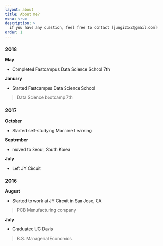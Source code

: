 ```yaml
---
layout: about
title: About me?
menu: true
description: >
  if you have any question, feel free to contact [jungi21cc@gmail.com](mailto:jungi21cc@gmail.com)
order: 1
---
```


### 2018

**May**
- Completed Fastcampus Data Science School 7th

**January**

- Started Fastcampus Data Science School
>Data Science bootcamp 7th

### 2017

**October**

- Started self-studying Machine Learning

**September**

- moved to Seoul, South Korea

**July**

- Left JY Circuit


### 2016

**August**

- Started to work at JY Circuit in San Jose, CA
>PCB Manufacturing company

**July**

- Graduated UC Davis
>B.S. Managerial Economics
